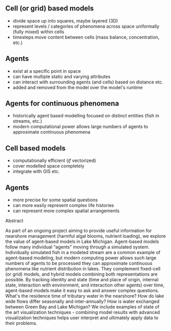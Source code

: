 <!-- .slide: data-background="img/png/title.png" data-background-size="contain" -->

<!--
# Applications of agent-based modeling to nutrient movement Lake Michigan

## Terry N Brown, James Pauer, Tom P Hollenhorst

http://tbnorth.github.io/solm_agents
-->



## Cell (or grid) based models

- divide space up into squares, maybe layered (3D)
- represent levels / categories of phenomena across
  space uniformally (fully mixed) within cells
- timesteps move content between cells (mass balance,
  concentration, etc.)



## Agents

- exist at a specific point in space
- can have multiple static and varying attributes
- can interact with surrounding agents (and cells)
  based on distance etc.
- added and removed from the model over the model's
  runtime



## Agents for continuous phenomena

- historically agent based modelling focused on distinct
  entities (fish in streams, etc.)
- modern computational power allows large numbers of
  agents to approximate continuous phenomena



## Cell based models

- computationally efficient (*if* vectorized)
- cover modelled space completely
- integrate with GIS etc.



## Agents

- more precise for some spatial questions
- can more easily represent complex life histories
- can represent more complex spatial arrangements




Abstract

As part of an ongoing project aiming to provide useful information for nearshore management (harmful algal blooms, nutrient loading), we explore the value of agent-based models in Lake Michigan. Agent-based models follow many individual “agents” moving through a simulated system. Individually simulated fish in a modeled stream are a common example of agent-based modeling, but modern computing power allows such large numbers of agents to be processed they can approximate continuous phenomena like nutrient distribution in lakes. They complement fixed-cell (or grid) models, and hybrid models combining both representations are possible. By tracking identity and state (time and place of origin, internal state, interaction with environment, and interaction other agents) over time, agent-based models make it easy to ask and answer complex questions. What's the residence time of tributary water in the nearshore? How do lake wide flows differ seasonally and inter-annually? How is water exchanged between Green Bay and Lake Michigan? We include examples of state of the art visualization techniques - combining model results with advanced visualization techniques helps user interpret and ultimately apply data to their problems.


